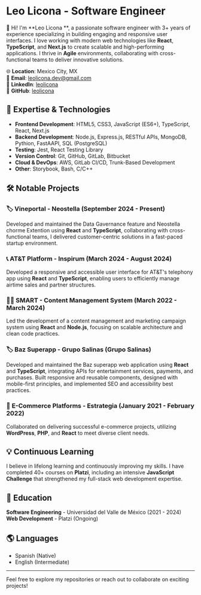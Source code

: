 # Leo Licona - Software Engineer

👋 Hi! I'm **Leo Licona **, a passionate software engineer with 3+ years of experience specializing in building engaging and responsive user interfaces. I love working with modern web technologies like **React**, **TypeScript**, and **Next.js** to create scalable and high-performing applications. I thrive in **Agile** environments, collaborating with cross-functional teams to deliver innovative solutions.

🌐 **Location**: Mexico City, MX  
📧 **Email**: [leolicona.dev@gmail.com](mailto:leolicona.dev@gmail.com)  
🔗 **LinkedIn**: [leolicona](https://linkedin.com/in/leolicona)  
🔗 **GitHub**: [leolicona](https://github.com/leolicona)

## 🚀 Expertise & Technologies
- **Frontend Development**: HTML5, CSS3, JavaScript (ES6+), TypeScript, React, Next.js
- **Backend Development**: Node.js, Express.js, RESTful APIs, MongoDB, Pythion, FastAAPI, SQL (PostgreSQL)
- **Testing**: Jest, React Testing Library
- **Version Control**: Git, GitHub, GitLab, Bitbucket
- **Cloud & DevOps**: AWS, GitLab CI/CD, Trunk-Based Development
- **Other**: Storybook, Bash, C/C++

## 🛠️ Notable Projects

### 🏷️ **Vineportal - Neostella** (September 2024 - Present)
Developed and maintained the Data Gavernance feature and Neostella chorme Extention  using **React** and **TypeScript**, collaborating with cross-functional teams, I delivered customer-centric solutions in a fast-paced startup environment.


### 📞 **AT&T Platform - Inspirum** (March 2024 - August 2024)
Developed a responsive and accessible user interface for AT&T's telephony app using **React** and **TypeScript**, enabling users to efficiently manage airtime sales and partner structures.

### 🧑‍💻 **SMART - Content Management System** (March 2022 - March 2024)
Led the development of a content management and marketing campaign system using **React** and **Node.js**, focusing on scalable architecture and clean code practices.

### 🏷️ **Baz Superapp - Grupo Salinas** (Grupo Salinas)
Developed and maintained the Baz superapp web application using **React** and **TypeScript**, integrating APIs for entertainment services, payments, and purchases. Built responsive and reusable components, designed with mobile-first principles, and implemented SEO and accessibility best practices.

### 🛒 **E-Commerce Platforms - Estrategia** (January 2021 - February 2022)
Collaborated on delivering successful e-commerce projects, utilizing **WordPress**, **PHP**, and **React** to meet diverse client needs.

## 💡 Continuous Learning
I believe in lifelong learning and continuously improving my skills. I have completed 40+ courses on **Platzi**, including an intensive **JavaScript Challenge** that strengthened my full-stack web development expertise.

## 🧠 Education
**Software Engineering** - Universidad del Valle de México (2021 - 2024)  
**Web Development** - Platzi (Ongoing)

## 🌎 Languages
- Spanish (Native)
- English (Intermediate)

---

Feel free to explore my repositories or reach out to collaborate on exciting projects!



